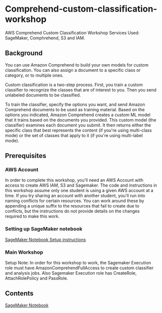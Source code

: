 # Comprehend-custom-classification-workshop
AWS Comprehend Custom Classification Workshop
Services Used: SageMaker, Comphrehend, S3 and IAM.

## Background
You can use Amazon Comprehend to build your own models for custom classification. You can also assign a document to a specific class or category, or to multiple ones.

Custom classification is a two-step process. First, you train a custom classifier to recognize the classes that are of interest to you. Then you send unlabeled documents to be classified.

To train the classifier, specify the options you want, and send Amazon Comprehend documents to be used as training material. Based on the options you indicated, Amazon Comprehend creates a custom ML model that it trains based on the documents you provided. This custom model (the classifier) examines each document you submit. It then returns either the specific class that best represents the content (if you're using multi-class mode) or the set of classes that apply to it (if you're using multi-label mode). 
## Prerequisites
###   AWS Account
In order to complete this workshop, you'll need an AWS Account with access to create AWS IAM, S3 and Sagemaker. The code and instructions in this workshop assume only one student is using a given AWS account at a time. If you try sharing an account with another student, you'll run into naming conflicts for certain resources. You can work around these by appending a unique suffix to the resources that fail to create due to conflicts, but the instructions do not provide details on the changes required to make this work.
### Setting up SageMaker notebook
[SageMaker Notebook Setup instructions ]( https://github.com/markproy/sagemaker-workshop/blob/master/lab-0-setup/README.md)

### Main Workshop
Setup 
Note: In order for this workshop to work, the Sagemaker Execution role must have AmazonComprehendFullAccess to create custom classifier and analysis jobs. Also Sagemaker Execution role has CreateRole, AttachRolePolicy and PassRole.

## Contents
[SageMaker Notebook](comprehend-custom%20classification%20workshop.ipynb)
